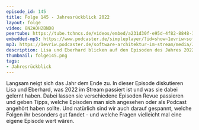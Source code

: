```yaml
---
episode_id: 145
title: Folge 145 - Jahresrückblick 2022 
layout: folge
video: 8N2AOH2BND8
peertube: https://tube.tchncs.de/videos/embed/a231d30f-e95d-4f82-8848-1f825b4077e8
embedded-mp3: https://www.podcaster.de/simpleplayer/?id=show~1evriw~software-architektur-im-stream~pod-d18fe3f793e33b62cb85425538&v=1669986966
mp3: https://1evriw.podcaster.de/software-architektur-im-stream/media/Jahresrueckblick_2022.mp3
description: Lisa und Eberhard blicken auf den Episoden des Jahres 2022 zurück
thumbnail: folge145.png
tags:
- Jahresrückblick
---
```


Langsam neigt sich das Jahr dem Ende zu. In dieser Episode diskutieren
Lisa und Eberhard, was 2022 im Stream passiert ist und was sie dabei
gelernt haben. Dabei lassen sie verschiedene Episoden Revue passieren
und geben Tipps, welche Episoden man sich angesehen oder als Podcast
angehört haben sollte. Und natürlich sind wir auch darauf gespannt,
welche Folgen ihr besonders gut fandet - und welche Fragen vielleicht
mal eine eigene Episode wert wären.
